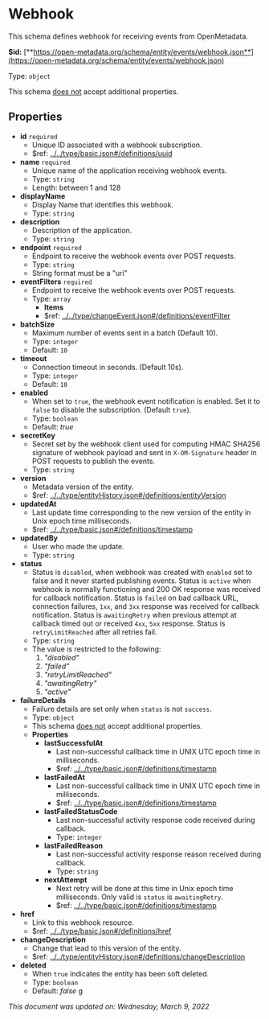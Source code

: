 # Webhook

This schema defines webhook for receiving events from OpenMetadata.

**$id:** [**https://open-metadata.org/schema/entity/events/webhook.json**](https://open-metadata.org/schema/entity/events/webhook.json)

Type: `object`

This schema <u>does not</u> accept additional properties.

## Properties
 - **id** `required`
	 - Unique ID associated with a webhook subscription.
	 - $ref: [../../type/basic.json#/definitions/uuid](../types/basic.md#uuid)
 - **name** `required`
	 - Unique name of the application receiving webhook events.
	 - Type: `string`
	 - Length: between 1 and 128
 - **displayName**
	 - Display Name that identifies this webhook.
	 - Type: `string`
 - **description**
	 - Description of the application.
	 - Type: `string`
 - **endpoint** `required`
	 - Endpoint to receive the webhook events over POST requests.
	 - Type: `string`
	 - String format must be a "uri"
 - **eventFilters** `required`
	 - Endpoint to receive the webhook events over POST requests.
	 - Type: `array`
		 - **Items**
		 - $ref: [../../type/changeEvent.json#/definitions/eventFilter](../types/changeevent.md#eventfilter)
 - **batchSize**
	 - Maximum number of events sent in a batch (Default 10).
	 - Type: `integer`
	 - Default: `10`
 - **timeout**
	 - Connection timeout in seconds. (Default 10s).
	 - Type: `integer`
	 - Default: `10`
 - **enabled**
	 - When set to `true`, the webhook event notification is enabled. Set it to `false` to disable the subscription. (Default `true`).
	 - Type: `boolean`
	 - Default: _true_
 - **secretKey**
	 - Secret set by the webhook client used for computing HMAC SHA256 signature of webhook payload and sent in `X-OM-Signature` header in POST requests to publish the events.
	 - Type: `string`
 - **version**
	 - Metadata version of the entity.
	 - $ref: [../../type/entityHistory.json#/definitions/entityVersion](../types/entityhistory.md#entityversion)
 - **updatedAt**
	 - Last update time corresponding to the new version of the entity in Unix epoch time milliseconds.
	 - $ref: [../../type/basic.json#/definitions/timestamp](../types/basic.md#timestamp)
 - **updatedBy**
	 - User who made the update.
	 - Type: `string`
 - **status**
	 - Status is `disabled`, when webhook was created with `enabled` set to false and it never started publishing events. Status is `active` when webhook is normally functioning and 200 OK response was received for callback notification. Status is `failed` on bad callback URL, connection failures, `1xx`, and `3xx` response was received for callback notification. Status is `awaitingRetry` when previous attempt at callback timed out or received `4xx`, `5xx` response. Status is `retryLimitReached` after all retries fail.
	 - Type: `string`
	 - The value is restricted to the following: 
		 1. _"disabled"_
		 2. _"failed"_
		 3. _"retryLimitReached"_
		 4. _"awaitingRetry"_
		 5. _"active"_
 - **failureDetails**
	 - Failure details are set only when `status` is not `success`.
	 - Type: `object`
	 - This schema <u>does not</u> accept additional properties.
	 - **Properties**
		 - **lastSuccessfulAt**
			 - Last non-successful callback time in UNIX UTC epoch time in milliseconds.
			 - $ref: [../../type/basic.json#/definitions/timestamp](../types/basic.md#timestamp)
		 - **lastFailedAt**
			 - Last non-successful callback time in UNIX UTC epoch time in milliseconds.
			 - $ref: [../../type/basic.json#/definitions/timestamp](../types/basic.md#timestamp)
		 - **lastFailedStatusCode**
			 - Last non-successful activity response code received during callback.
			 - Type: `integer`
		 - **lastFailedReason**
			 - Last non-successful activity response reason received during callback.
			 - Type: `string`
		 - **nextAttempt**
			 - Next retry will be done at this time in Unix epoch time milliseconds. Only valid is `status` is `awaitingRetry`.
			 - $ref: [../../type/basic.json#/definitions/timestamp](../types/basic.md#timestamp)
 - **href**
	 - Link to this webhook resource.
	 - $ref: [../../type/basic.json#/definitions/href](../types/basic.md#href)
 - **changeDescription**
	 - Change that lead to this version of the entity.
	 - $ref: [../../type/entityHistory.json#/definitions/changeDescription](../types/entityhistory.md#changedescription)
 - **deleted**
	 - When `true` indicates the entity has been soft deleted.
	 - Type: `boolean`
	 - Default: _false_
g

_This document was updated on: Wednesday, March 9, 2022_